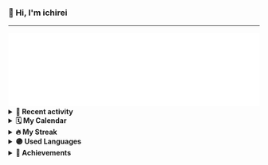 ### 👋 Hi, I'm ichirei

---

<img src="https://github.com/ichirei/ichirei/blob/main/.cache/base.svg">



<details>
    <summary><b>📰 Recent activity</b></summary>
    <img src="https://github.com/ichirei/ichirei/blob/main/.cache/activity.svg">
</details>

<details>
    <summary><b>🗓️ My Calendar</b></summary>
    <img src="https://github.com/ichirei/ichirei/blob/main/.cache/isocalendar.svg">
</details>

<details>
    <summary><b>🔥 My Streak</b></summary>
    <img src="https://github-readme-streak-stats.herokuapp.com/?user=ichirei&theme=dark" alt="streak" />
</details>

<details>
    <summary><b>🟣 Used Languages</b></summary>
    <img src="https://github-readme-stats.vercel.app/api/wakatime?username=ichirei&border_radius=30&hide_border=true&bg_color=313849&title_color=667EBD&text_color=B1BACD" alt="wakatime" />
</details>

<details>
    <summary><b>🏅 Achievements</b></summary>
    <img src="https://github.com/ichirei/ichirei/blob/main/.cache/achievements.svg">
</details>
